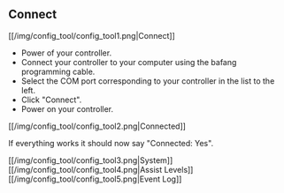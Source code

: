 ## Connect
[[/img/config_tool/config_tool1.png|Connect]]

* Power of your controller.
* Connect your controller to your computer using the bafang programming cable.
* Select the COM port corresponding to your controller in the list to the left.
* Click "Connect".
* Power on your controller.

[[/img/config_tool/config_tool2.png|Connected]]

If everything works it should now say "Connected: Yes".


[[/img/config_tool/config_tool3.png|System]]
[[/img/config_tool/config_tool4.png|Assist Levels]]
[[/img/config_tool/config_tool5.png|Event Log]]
